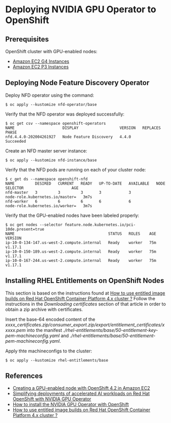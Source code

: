 # Deploying NVIDIA GPU Operator to OpenShift

## Prerequisites

OpenShift cluster with GPU-enabled nodes:

* [Amazon EC2 G4 Instances](https://aws.amazon.com/ec2/instance-types/g4/)
* [Amazon EC2 P3 Instances](https://aws.amazon.com/ec2/instance-types/p3/)

## Deploying Node Feature Discovery Operator

Deploy NFD operator using the command:

```
$ oc apply --kustomize nfd-operator/base
```

Verify that the NFD operator was deployed successfully:

```
$ oc get csv --namespace openshift-operators
NAME                     DISPLAY                  VERSION   REPLACES   PHASE
nfd.4.4.0-202004261927   Node Feature Discovery   4.4.0                Succeeded
```
Create an NFD master server instance:

```
$ oc apply --kustomize nfd-instance/base
```

Verify that the NFD pods are running on each of your cluster node:

```
$ c get ds --namespace openshift-nfd
NAME         DESIRED   CURRENT   READY   UP-TO-DATE   AVAILABLE   NODE SELECTOR                     AGE
nfd-master   3         3         3       3            3           node-role.kubernetes.io/master=   3m7s
nfd-worker   6         6         6       6            6           node-role.kubernetes.io/worker=   3m7s
```

Verify that the GPU-enabled nodes have been labeled properly:

```
$ oc get nodes --selector feature.node.kubernetes.io/pci-10de.present=true
NAME                                         STATUS   ROLES    AGE   VERSION
ip-10-0-134-147.us-west-2.compute.internal   Ready    worker   75m   v1.17.1
ip-10-0-150-189.us-west-2.compute.internal   Ready    worker   75m   v1.17.1
ip-10-0-167-244.us-west-2.compute.internal   Ready    worker   75m   v1.17.1
```

## Installing RHEL Entitlements on OpenShift Nodes

This section is based on the instructions found at [How to use entitled image builds on Red Hat OpenShift Container Platform 4.x cluster ?](https://access.redhat.com/solutions/4908771) Follow the instructions in the *Downloading certificates* section of that article in order to obtain a zip archive with certificates.

Insert the base-64 encoded content of the *xxxx_certificates.zip/consumer_export.zip/export/entitlement_certificates/xxxxx.pem* into the manifest *./rhel-entitlements/base/50-entitlement-key-pem-machineconfig.yaml* and *./rhel-entitlements/base/50-entitlement-pem-machineconfig.yaml*.

Apply thte machineconfigs to the cluster:

```
$ oc apply --kustomize rhel-entitlements/base
```



## References

* [Creating a GPU-enabled node with OpenShift 4.2 in Amazon EC2](https://www.openshift.com/blog/creating-a-gpu-enabled-node-with-openshift-4-2-in-amazon-ec2)
* [Simplifying deployments of accelerated AI workloads on Red Hat OpenShift with NVIDIA GPU Operator](https://www.openshift.com/blog/simplifying-deployments-of-accelerated-ai-workloads-on-red-hat-openshift-with-nvidia-gpu-operator)
* [How to install the NVIDIA GPU Operator with OpenShift](https://access.redhat.com/solutions/4908611)
* [How to use entitled image builds on Red Hat OpenShift Container Platform 4.x cluster ?](https://access.redhat.com/solutions/4908771)
